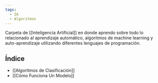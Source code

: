 ```yaml
---
tags:
  - IA
  - Algoritmos
---
```

Carpeta de [[Inteligencia Artificial]] en donde aprendo sobre todo lo relacionado al aprendizaje automático, algoritmos de machine learning y auto-aprendizaje utilizando diferentes lenguajes de programación.

## Índice
- [[Algoritmos de Clasificación]]
- [[Cómo Funciona Un Modelo]]
